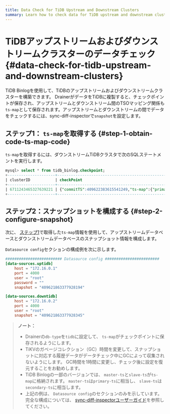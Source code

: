 ```yaml
---
title: Data Check for TiDB Upstream and Downstream Clusters
summary: Learn how to check data for TiDB upstream and downstream clusters.
---
```


# TiDBアップストリームおよびダウンストリームクラスターのデータチェック {#data-check-for-tidb-upstream-and-downstream-clusters}

TiDB Binlogを使用して、TiDBのアップストリームおよびダウンストリームクラスターを構築できます。 DrainerがデータをTiDBに複製すると、チェックポイントが保存され、アップストリームとダウンストリーム間のTSOマッピング関係も`ts-map`として保存されます。アップストリームとダウンストリームの間でデータをチェックするには、sync-diff-inspectorで`snapshot`を設定します。

## ステップ1： <code>ts-map</code>を取得する {#step-1-obtain-code-ts-map-code}

`ts-map`を取得するには、ダウンストリームTiDBクラスタで次のSQLステートメントを実行します。

```sql
mysql> select * from tidb_binlog.checkpoint;
+---------------------+---------------------------------------------------------------------------------------------------------+
| clusterID           | checkPoint                                                                                              |
+---------------------+---------------------------------------------------------------------------------------------------------+
| 6711243465327639221 | {"commitTS":409622383615541249,"ts-map":{"primary-ts":409621863377928194,"secondary-ts":409621863377928345}} |
+---------------------+---------------------------------------------------------------------------------------------------------+
```

## ステップ2：スナップショットを構成する {#step-2-configure-snapshot}

次に、 [ステップ1](#step-1-obtain-ts-map)で取得した`ts-map`情報を使用して、アップストリームデータベースとダウンストリームデータベースのスナップショット情報を構成します。

`Datasource config`セクションの構成例を次に示します。

```toml
######################### Datasource config ########################
[data-sources.uptidb]
    host = "172.16.0.1"
    port = 4000
    user = "root"
    password = ""
    snapshot = "409621863377928194"

[data-sources.downtidb]
    host = "172.16.0.2"
    port = 4000
    user = "root"
    snapshot = "409621863377928345"
```

> **ノート：**
>
> -   Drainerの`db-type`を`tidb`に設定して、 `ts-map`がチェックポイントに保存されるようにします。
> -   TiKVのガベージコレクション（GC）時間を変更して、スナップショットに対応する履歴データがデータチェック中にGCによって収集されないようにします。 GC時間を1時間に変更し、チェック後に設定を復元することをお勧めします。
> -   TiDB Binlogの一部のバージョンでは、 `master-ts`と`slave-ts`が`ts-map`に格納されます。 `master-ts`は`primary-ts`に相当し、 `slave-ts`は`secondary-ts`に相当します。
> -   上記の例は、 `Datasource config`のセクションのみを示しています。完全な構成については、 [sync-diff-inspectorユーザーガイド](/sync-diff-inspector/sync-diff-inspector-overview.md)を参照してください。
